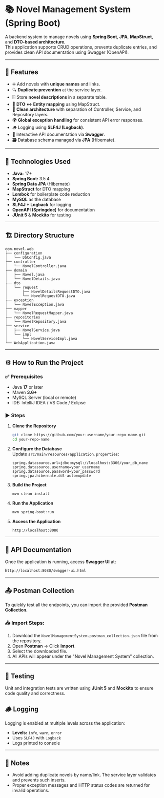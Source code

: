 # 📚 Novel Management System (Spring Boot)

A backend system to manage novels using **Spring Boot**, **JPA**, **MapStruct**, and **DTO-based architecture**.  
This application supports CRUD operations, prevents duplicate entries, and provides clean API documentation using Swagger (OpenAPI).

---

## 🚀 Features

- ➕ Add novels with **unique names** and links.
- 🔍 **Duplicate prevention** at the service layer.
- 🗄 Store **novel descriptions** in a separate table.
- 🔄 **DTO ↔ Entity mapping** using MapStruct.
- 🧹 **Clean architecture** with separation of Controller, Service, and Repository layers.
- 🌍 **Global exception handling** for consistent API error responses.
- 🪵 Logging using **SLF4J (Logback)**.
- 📜 Interactive API documentation via **Swagger**.
- 🗃 Database schema managed via **JPA** (Hibernate).

---

## 🧩 Technologies Used

- **Java:** 17+
- **Spring Boot:** 3.5.4
- **Spring Data JPA** (Hibernate)
- **MapStruct** for DTO mapping
- **Lombok** for boilerplate code reduction
- **MySQL** as the database
- **SLF4J + Logback** for logging
- **OpenAPI (Springdoc)** for documentation
- **JUnit 5** & **Mockito** for testing

---

## 🏗️ Directory Structure

```
com.novel.web
├── configuration
│   └── DbConfig.java
├── controller
│   └── NovelController.java
├── domain
│   ├── Novel.java
│   └── NovelDetails.java
├── dto
│   └── request
│       ├── NovelDetailsRequestDTO.java
│       └── NovelRequestDTO.java
├── exception
│   └── NovelException.java
├── mapper
│   └── NovelRequestMapper.java
├── repositories
│   └── NovelRepository.java
├── service
│   ├── NovelService.java
│   └── impl
│       └── NovelServiceImpl.java
└── WebApplication.java
```

---

## ⚙️ How to Run the Project

### ✅ Prerequisites

- Java **17** or later
- Maven **3.6+**
- MySQL Server (local or remote)
- IDE: IntelliJ IDEA / VS Code / Eclipse

### ▶️ Steps

1. **Clone the Repository**

   ```bash
   git clone https://github.com/your-username/your-repo-name.git
   cd your-repo-name
   ```

2. **Configure the Database**  
   Update `src/main/resources/application.properties`:

   ```properties
   spring.datasource.url=jdbc:mysql://localhost:3306/your_db_name
   spring.datasource.username=your_username
   spring.datasource.password=your_password
   spring.jpa.hibernate.ddl-auto=update
   ```

3. **Build the Project**

   ```bash
   mvn clean install
   ```

4. **Run the Application**

   ```bash
   mvn spring-boot:run
   ```

5. **Access the Application**
   ```
   http://localhost:8080
   ```

---

## 🧪 API Documentation

Once the application is running, access **Swagger UI** at:

```
http://localhost:8080/swagger-ui.html
```

---

## 📤 Postman Collection

To quickly test all the endpoints, you can import the provided **Postman Collection**.

### 📥 Import Steps:

1. Download the `NovelManagementSystem.postman_collection.json` file from the repository.
2. Open **Postman** → Click **Import**.
3. Select the downloaded file.
4. All APIs will appear under the "Novel Management System" collection.

---

## 🧪 Testing

Unit and integration tests are written using **JUnit 5** and **Mockito** to ensure code quality and correctness.

## 🪵 Logging

Logging is enabled at multiple levels across the application:

- **Levels:** `info`, `warn`, `error`
- Uses `SLF4J` with `Logback`
- Logs printed to console

---

## 🧼 Notes

- Avoid adding duplicate novels by name/link. The service layer validates and prevents such inserts.
- Proper exception messages and HTTP status codes are returned for invalid operations.
